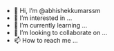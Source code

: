 - 👋 Hi, I’m @abhishekkumarssm
- 👀 I’m interested in ...
- 🌱 I’m currently learning ...
- 💞️ I’m looking to collaborate on ...
- 📫 How to reach me ...

<!---
you can reach me my instagramid is abhishek_sharmaji_offical.
--->
